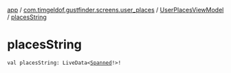 [app](../../index.md) / [com.timgeldof.gustfinder.screens.user_places](../index.md) / [UserPlacesViewModel](index.md) / [placesString](./places-string.md)

# placesString

`val placesString: LiveData<`[`Spanned`](https://developer.android.com/reference/android/text/Spanned.html)`!>!`